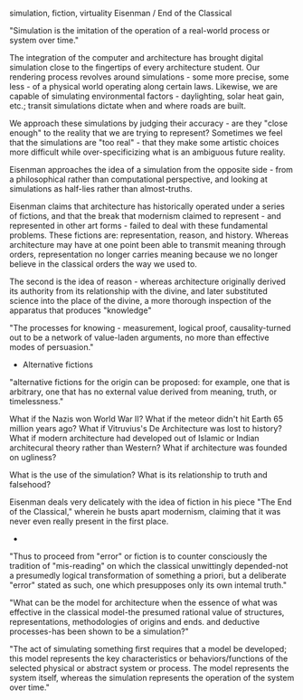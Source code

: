 simulation, fiction, virtuality
Eisenman / End of the Classical

"Simulation is the imitation of the operation of a real-world process or system over time."

The integration of the computer and architecture has brought digital simulation close to the fingertips of every architecture student. Our rendering process revolves around simulations - some more precise, some less - of a physical world operating along certain laws. Likewise, we are capable of simulating environmental factors - daylighting, solar heat gain, etc.; transit simulations dictate when and where roads are built.

We approach these simulations by judging their accuracy - are they "close enough" to the reality that we are trying to represent? Sometimes we feel that the simulations are "too real" - that they make some artistic choices more difficult while over-specificizing what is an ambiguous future reality.

Eisenman approaches the idea of a simulation from the opposite side - from a philosophical rather than computational perspective, and looking at simulations as half-lies rather than almost-truths.

Eisenman claims that architecture has historically operated under a series of fictions, and that the break that modernism claimed to represent - and represented in other art forms - failed to deal with these fundamental problems. These fictions are: representation, reason, and history. Whereas architecture may have at one point been able to transmit meaning through orders, representation no longer carries meaning because we no longer believe in the classical orders the way we used to.

The second is the idea of reason - whereas architecture originally derived its authority from its relationship with the divine, and later substituted science into the place of the divine, a more thorough inspection of the apparatus that produces "knowledge" 

"The processes for knowing - measurement, logical proof, causality-turned out to be a network of value-laden arguments, no more than effective modes of persuasion."

* Alternative fictions

"alternative fictions for the origin can be proposed: for example, one that is arbitrary, one that has no external value derived from meaning, truth, or timelessness."

What if the Nazis won World War II? What if the meteor didn't hit Earth 65 million years ago? What if Vitruvius's De Architecture was lost to history? What if modern architecture had developed out of Islamic or Indian architecural theory rather than Western? What if architecture was founded on ugliness?

What is the use of the simulation? What is its relationship to truth and falsehood?



Eisenman deals very delicately with the idea of fiction in his piece "The End of the Classical," wherein he busts apart modernism, claiming that it was never even really present in the first place.

* 



"Thus to proceed from "error" or fiction is to counter consciously the tradition of "mis-reading" on which the classical unwittingly depended-not a presumedly logical transformation of something a priori, but a deliberate "error" stated as such, one which presupposes only its own intemal truth."

"What can be the model for architecture when the essence of what was effective in the classical model-the presumed rational value of structures, representations, methodologies of origins and ends. and deductive processes-has been shown to be a simulation?"



"The act of simulating something first requires that a model be developed; this model represents the key characteristics or behaviors/functions of the selected physical or abstract system or process. The model represents the system itself, whereas the simulation represents the operation of the system over time."
